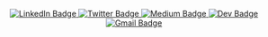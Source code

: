 <p style="text-align: center;">
  <a href="https://linkedin.com/in/akshansh2000">
    <img src="https://img.shields.io/badge/-akshansh2000-0a80a1?style=flat-square&logo=Linkedin&logoColor=white&link=https://www.linkedin.com/in/akshansh2000/)](https://www.linkedin.com/in/akshansh2000/" alt="LinkedIn Badge">
  </a>
  <a href="https://twitter.com/akshansh2000">
    <img src="https://img.shields.io/badge/-akshansh2000-1ca0f1?style=flat-square&labelColor=1ca0f1&logo=twitter&logoColor=white&link=https://twitter.com/akshansh2000" alt="Twitter Badge">
  </a>
  <a href="https://medium.com/@akshansh2000">
    <img src="https://img.shields.io/badge/-@akshansh2000-000000?style=flat-square&labelColor=000000&logo=Medium&link=https://medium.com/@akshansh2000/" alt="Medium Badge">
  </a>
  <a href="https://dev.to/akshansh2000">
    <img src="https://img.shields.io/badge/-akshansh2000-000000?style=flat-square&logo=Dev.to&logoColor=white&link=https://dev.to/akshansh2000" alt="Dev Badge">
  </a>
  <a href="mailto:akshansh2000@gmail.com">
    <img src="https://img.shields.io/badge/-akshansh2000@gmail.com-c14438?style=flat-square&logo=Gmail&logoColor=white&link=mailto:akshansh2000@gmail.com" alt="Gmail Badge">
  </a>
</p>
